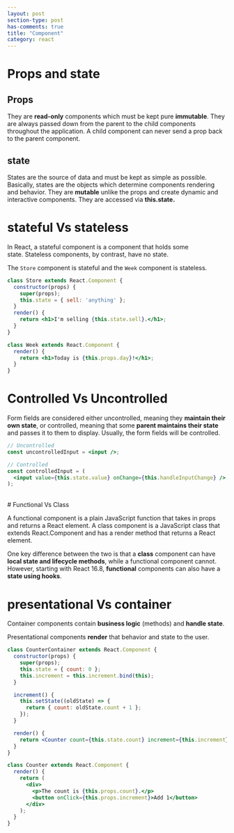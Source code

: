 ```yaml
---
layout: post
section-type: post
has-comments: true
title: "Component"
category: react
---
```


# Props and state

## Props

They are **read-only** components which must be kept pure **immutable**. They are always passed down from the parent to the child components throughout the application. A child component can never send a prop back to the parent component.

## state

States are the source of data and must be kept as simple as possible. Basically, states are the objects which determine components rendering and behavior. They are **mutable** unlike the props and create dynamic and interactive components. They are accessed via **this.state.**


# stateful Vs stateless

In React, a stateful component is a component that holds some state. Stateless components, by contrast, have no state. 

The `Store` component is stateful and the `Week` component is stateless.

```jsx
class Store extends React.Component {
  constructor(props) {
    super(props);
    this.state = { sell: 'anything' };
  }
  render() {
    return <h1>I'm selling {this.state.sell}.</h1>;
  }
}

class Week extends React.Component {
  render() {
    return <h1>Today is {this.props.day}!</h1>;
  }
}
```

# Controlled Vs Uncontrolled

Form fields are considered either uncontrolled, meaning they **maintain their own state**, or controlled, meaning that some **parent maintains their state** and passes it to them to display. Usually, the form fields will be controlled.

```jsx
// Uncontrolled
const uncontrolledInput = <input />;

// Controlled
const controlledInput = (
  <input value={this.state.value} onChange={this.handleInputChange} />
);
```
<br>
# Functional Vs Class

A functional component is a plain JavaScript function that takes in props and returns a React element. A class component is a JavaScript class that extends React.Component and has a render method that returns a React element.

One key difference between the two is that a **class** component can have **local state and lifecycle methods**, while a functional component cannot. However, starting with React 16.8, **functional** components can also have a **state using hooks**.

# presentational Vs container

Container components contain **business logic** (methods) and **handle state**. 

Presentational components **render** that behavior and state to the user.

```jsx
class CounterContainer extends React.Component {
  constructor(props) {
    super(props);
    this.state = { count: 0 };
    this.increment = this.increment.bind(this);
  }

  increment() {
    this.setState((oldState) => {
      return { count: oldState.count + 1 };
    });
  }

  render() {
    return <Counter count={this.state.count} increment={this.increment} />;
  }
}

class Counter extends React.Component {
  render() {
    return (
      <div>
        <p>The count is {this.props.count}.</p>
        <button onClick={this.props.increment}>Add 1</button>
      </div>
    );
  }
}
```